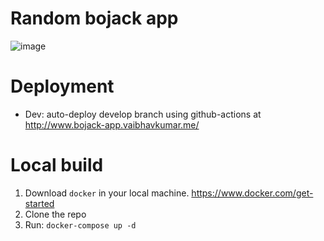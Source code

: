# Random bojack app
![image](https://user-images.githubusercontent.com/6745332/85291585-a5263600-b4d5-11ea-85c1-54372d339a4f.png)

# Deployment
- Dev: auto-deploy develop branch using github-actions at 
http://www.bojack-app.vaibhavkumar.me/


# Local build

1. Download `docker` in your local machine. https://www.docker.com/get-started
2. Clone the repo
3. Run: `docker-compose up -d`
